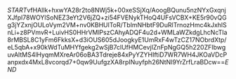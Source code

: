 $START$vfHAllk+hxwYA28r2to8NWj5k+00xeSSjXq/AoogBQunu5nzNYxGxqnjXJfpl78WOYlSoNEZ3eYt2V6jZQ+zi54FVENykTHoQ4UFsVCBX+KE5r90vQGg3jYZxnjOULoVym2VM+nv0KBHUlToR/TblmNHbtF9DuRlTrnozHmc4kJxhlSnLi+z8PVmvR+LuivHS0HHrVMlPszCAhyADQF4u2d+WMLaWZkdgLhcNcTIa8rMBSL8C1yFm6FkksX+d3iOUS605dJoogkyE1UmRxF4wTzCZ17NObrdXtp/eL5qbA+x90kWdTuMHYfgekg2wSjB7clUfHMCevjIZnFpNgGQ5h220ZFIbwguvAltMS4lHyqmMXreAr06oBA3Tdreje84xPyYZYHIftiD7WR7WH4JKOaVDcPanpxdx4MxL8vcorqd7+0qw9UufgzXA8rpINuyfph26NtNI9YrZrfLraBDcw==$END$